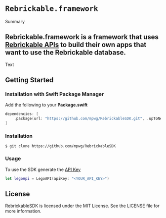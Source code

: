# ``Rebrickable.framework``

<!--@START_MENU_TOKEN@-->Summary<!--@END_MENU_TOKEN@-->

## **Rebrickable.framework** is a framework that uses [Rebrickable APIs](https://rebrickable.com/api/v3/docs/?key=5d31bd9f6fe3ad39cbcc573bd64bada1) to build their own apps that want to use the Rebrickable database.

<!--@START_MENU_TOKEN@-->Text<!--@END_MENU_TOKEN@-->
## Getting Started
### Installation with Swift Package Manager
Add the following to your **Package.swift**

```swift
dependencies: [
    .package(url: "https://github.com/mpwg/RebrickableSDK.git", .upToNextMajor(from: "1.0.1"))
]
``` 

### Installation
```
$ git clone https://github.com/mpwg/RebrickableSDK
```

### Usage
To use the SDK generate the [API Key](https://rebrickable.com/)
```swift
let legoApi = LegoAPI(apiKey: "<YOUR_API_KEY>")
```

## License
RebrickableSDK is licensed under the MIT License. See the LICENSE file for more information.
